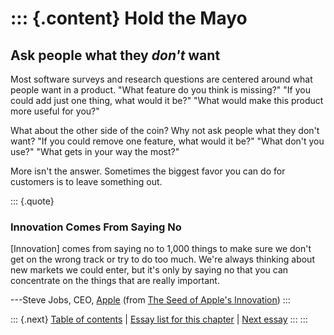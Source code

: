 ::: {.content}
Hold the Mayo
=============

Ask people what they *don\'t* want
----------------------------------

Most software surveys and research questions are centered around what
people want in a product. \"What feature do you think is missing?\" \"If
you could add just one thing, what would it be?\" \"What would make this
product more useful for you?\"

What about the other side of the coin? Why not ask people what they
don\'t want? \"If you could remove one feature, what would it be?\"
\"What don\'t you use?\" \"What gets in your way the most?\"

More isn\'t the answer. Sometimes the biggest favor you can do for
customers is to leave something out.

::: {.quote}
### Innovation Comes From Saying No

\[Innovation\] comes from saying no to 1,000 things to make sure we
don\'t get on the wrong track or try to do too much. We\'re always
thinking about new markets we could enter, but it\'s only by saying no
that you can concentrate on the things that are really important.

---Steve Jobs, CEO, [Apple](http://www.apple.com/) (from [The Seed of
Apple\'s
Innovation](http://www.businessweek.com/bwdaily/dnflash/oct2004/nf20041012_4018_db083.htm))
:::

::: {.next}
[Table of contents](toc.php) \| [Essay list for this
chapter](toc.php#ch06) \| [Next
essay](ch06_Race_to_Running_Software.php)
:::
:::
